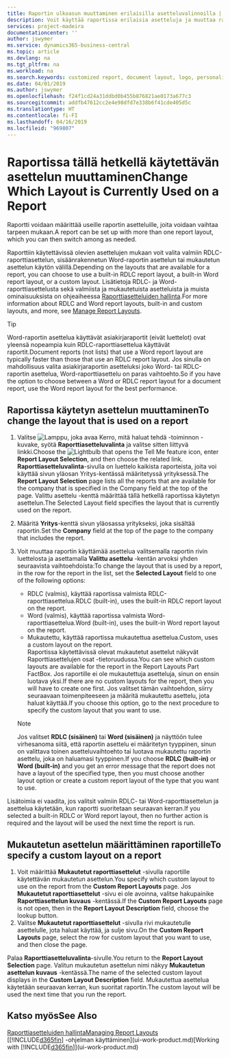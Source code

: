 ```yaml
---
title: Raportin ulkoasun muuttaminen erilaisilla asetteluvalinnoilla | Microsoft Docs
description: Voit käyttää raportissa erilaisia asetteluja ja muuttaa raportin ulkoa asua asetteluja vaihtelemalla.
services: project-madeira
documentationcenter: ''
author: jswymer
ms.service: dynamics365-business-central
ms.topic: article
ms.devlang: na
ms.tgt_pltfrm: na
ms.workload: na
ms.search.keywords: customized report, document layout, logo, personalize
ms.date: 04/01/2019
ms.author: jswymer
ms.openlocfilehash: f24f1cd24a31ddbd0b455b876821ae0173a677c3
ms.sourcegitcommit: addfb47612cc2e4e98dfd7e338b6f41cde405d5c
ms.translationtype: HT
ms.contentlocale: fi-FI
ms.lasthandoff: 04/16/2019
ms.locfileid: "969807"
---
```

# <a name="change-which-layout-is-currently-used-on-a-report"></a><span data-ttu-id="20556-103">Raportissa tällä hetkellä käytettävän asettelun muuttaminen</span><span class="sxs-lookup"><span data-stu-id="20556-103">Change Which Layout is Currently Used on a Report</span></span>
<span data-ttu-id="20556-104">Raportti voidaan määrittää useille raportin asetteluille, joita voidaan vaihtaa tarpeen mukaan.</span><span class="sxs-lookup"><span data-stu-id="20556-104">A report can be set up with more than one report layout, which you can then switch among as needed.</span></span>

<span data-ttu-id="20556-105">Raporttiin käytettävissä olevien asettelujen mukaan voit valita valmiin RDLC-raporttiasettelun, sisäänrakennetun Word-raportin asettelun tai mukautetun asettelun käytön välillä.</span><span class="sxs-lookup"><span data-stu-id="20556-105">Depending on the layouts that are available for a report, you can choose to use a built-in RDLC report layout, a built-in Word report layout, or a custom layout.</span></span> <span data-ttu-id="20556-106">Lisätietoja RDLC- ja Word-raporttiasettelusta sekä valmiista ja mukautetuista asetteluista ja muista ominaisuuksista on ohjeaiheessa [Raporttiasetteluiden hallinta](ui-manage-report-layouts.md).</span><span class="sxs-lookup"><span data-stu-id="20556-106">For more information about RDLC and Word report layouts, built-in and custom layouts, and more, see [Manage Report Layouts](ui-manage-report-layouts.md).</span></span>

> [!TIP]  
> <span data-ttu-id="20556-107">Word-raportin asettelua käyttävät asiakirjaraportit (eivät luettelot) ovat yleensä nopeampia kuin RDLC-raporttiasettelua käyttävät raportit.</span><span class="sxs-lookup"><span data-stu-id="20556-107">Document reports (not lists) that use a Word report layout are typically faster than those that use an RDLC report layout.</span></span> <span data-ttu-id="20556-108">Jos sinulla on mahdollisuus valita asiakirjaraportin asetteluksi joko Word- tai RDLC-raportin asettelua, Word-raporttiasettelu on paras vaihtoehto.</span><span class="sxs-lookup"><span data-stu-id="20556-108">So if you have the option to choose between a Word or RDLC report layout for a document report, use the Word report layout for the best performance.</span></span>  

## <a name="to-change-the-layout-that-is-used-on-a-report"></a><span data-ttu-id="20556-109">Raportissa käytetyn asettelun muuttaminen</span><span class="sxs-lookup"><span data-stu-id="20556-109">To change the layout that is used on a report</span></span>
1. <span data-ttu-id="20556-110">Valitse ![Lamppu, joka avaa Kerro, mitä haluat tehdä -toiminnon](media/ui-search/search_small.png "Kerro, mitä haluat tehdä") -kuvake, syötä **Raporttiasetteluvalinta** ja valitse sitten liittyvä linkki.</span><span class="sxs-lookup"><span data-stu-id="20556-110">Choose the ![Lightbulb that opens the Tell Me feature](media/ui-search/search_small.png "Tell me what you want to do") icon, enter **Report Layout Selection**, and then choose the related link.</span></span>  
   <span data-ttu-id="20556-111">**Raporttiasetteluvalinta**-sivulla on luettelo kaikista raporteista, joita voi käyttää sivun yläosan Yritys-kentässä määritetyssä yrityksessä.</span><span class="sxs-lookup"><span data-stu-id="20556-111">The **Report Layout Selection** page lists all the reports that are available for the company that is specified in the Company field at the top of the page.</span></span> <span data-ttu-id="20556-112">Valittu asettelu -kenttä määrittää tällä hetkellä raportissa käytetyn asettelun.</span><span class="sxs-lookup"><span data-stu-id="20556-112">The Selected Layout field specifies the layout that is currently used on the report.</span></span>
2. <span data-ttu-id="20556-113">Määritä **Yritys**-kenttä sivun yläosassa yritykseksi, joka sisältää raportin.</span><span class="sxs-lookup"><span data-stu-id="20556-113">Set the **Company** field at the top of the page to the company that includes the report.</span></span>
3. <span data-ttu-id="20556-114">Voit muuttaa raportin käyttämää asettelua valitsemalla raportin rivin luettelosta ja asettamalla **Valittu asettelu** -kentän arvoksi yhden seuraavista vaihtoehdoista:</span><span class="sxs-lookup"><span data-stu-id="20556-114">To change the layout that is used by a report, in the row for the report in the list, set the **Selected Layout** field to one of the following options:</span></span>
   * <span data-ttu-id="20556-115">RDLC (valmis), käyttää raportissa valmista RDLC-raporttiasettelua.</span><span class="sxs-lookup"><span data-stu-id="20556-115">RDLC (built-in), uses the built-in RDLC report layout on the report.</span></span>
   * <span data-ttu-id="20556-116">Word (valmis), käyttää raportissa valmista Word-raporttiasettelua.</span><span class="sxs-lookup"><span data-stu-id="20556-116">Word (built-in), uses the built-in Word report layout on the report.</span></span>
   * <span data-ttu-id="20556-117">Mukautettu, käyttää raportissa mukautettua asettelua.</span><span class="sxs-lookup"><span data-stu-id="20556-117">Custom, uses a custom layout on the report.</span></span>  
     <span data-ttu-id="20556-118">Raportissa käytettävissä olevat mukautetut asettelut näkyvät Raporttiasettelujen osat -tietoruudussa.</span><span class="sxs-lookup"><span data-stu-id="20556-118">You can see which custom layouts are available for the report in the Report Layouts Part FactBox.</span></span> <span data-ttu-id="20556-119">Jos raportille ei ole mukautettuja asetteluja, sinun on ensin luotava yksi.</span><span class="sxs-lookup"><span data-stu-id="20556-119">If there are no custom layouts for the report, then you will have to create one first.</span></span> <span data-ttu-id="20556-120">Jos valitset tämän vaihtoehdon, siirry seuraavaan toimenpiteeseen ja määritä mukautettu asettelu, jota haluat käyttää.</span><span class="sxs-lookup"><span data-stu-id="20556-120">If you choose this option, go to the next procedure to specify the custom layout that you want to use.</span></span>

    > [!NOTE]  
    >   <span data-ttu-id="20556-121">Jos valitset **RDLC (sisäinen)** tai **Word (sisäinen)** ja näyttöön tulee virhesanoma siitä, että raportin asettelu ei määritetyn tyyppinen, sinun on valittava toinen asetteluvaihtoehto tai luotava mukautettu raportin asettelu, joka on haluamasi tyyppinen.</span><span class="sxs-lookup"><span data-stu-id="20556-121">If you choose **RDLC (built-in)** or **Word (built-in)** and you get an error message that the report does not have a layout of the specified type, then you must choose another layout option or create a custom report layout of the type that you want to use.</span></span>

<span data-ttu-id="20556-122">Lisätoimia ei vaadita, jos valitsit valmiin RDLC- tai Word-raporttiasettelun ja asettelua käytetään, kun raportti suoritetaan seuraavan kerran.</span><span class="sxs-lookup"><span data-stu-id="20556-122">If you selected a built-in RDLC or Word report layout, then no further action is required and the layout will be used the next time the report is run.</span></span>

## <a name="to-specify-a-custom-layout-on-a-report"></a><span data-ttu-id="20556-123">Mukautetun asettelun määrittäminen raportille</span><span class="sxs-lookup"><span data-stu-id="20556-123">To specify a custom layout on a report</span></span>
1. <span data-ttu-id="20556-124">Voit määrittää **Mukautetut raporttiasettelut** -sivulla raportille käytettävän mukautetun asettelun.</span><span class="sxs-lookup"><span data-stu-id="20556-124">You specify which custom layout to use on the report from the **Custom Report Layouts** page.</span></span> <span data-ttu-id="20556-125">Jos **Mukautetut raporttiasettelut** -sivu ei ole avoinna, valitse hakupainike **Raporttiasettelun kuvaus** -kentässä.</span><span class="sxs-lookup"><span data-stu-id="20556-125">If the **Custom Report Layouts** page is not open, then in the **Report Layout Description** field, choose the lookup button.</span></span>
2. <span data-ttu-id="20556-126">Valitse **Mukautetut raporttiasettelut** -sivulla rivi mukautetulle asettelulle, jota haluat käyttää, ja sulje sivu.</span><span class="sxs-lookup"><span data-stu-id="20556-126">On the **Custom Report Layouts** page, select the row for custom layout that you want to use, and then close the page.</span></span>

<span data-ttu-id="20556-127">Palaa **Raporttiasetteluvalinta**-sivulle.</span><span class="sxs-lookup"><span data-stu-id="20556-127">You return to the **Report Layout Selection** page.</span></span> <span data-ttu-id="20556-128">Valitun mukautetun asettelun nimi näkyy **Mukautetun asettelun kuvaus** -kentässä.</span><span class="sxs-lookup"><span data-stu-id="20556-128">The name of the selected custom layout displays in the **Custom Layout Description** field.</span></span> <span data-ttu-id="20556-129">Mukautettua asettelua käytetään seuraavan kerran, kun suoritat raportin.</span><span class="sxs-lookup"><span data-stu-id="20556-129">The custom layout will be used the next time that you run the report.</span></span>

## <a name="see-also"></a><span data-ttu-id="20556-130">Katso myös</span><span class="sxs-lookup"><span data-stu-id="20556-130">See Also</span></span>
[<span data-ttu-id="20556-131">Raporttiasetteluiden hallinta</span><span class="sxs-lookup"><span data-stu-id="20556-131">Managing Report Layouts</span></span>](ui-manage-report-layouts.md)  
<span data-ttu-id="20556-132">[[!INCLUDE[d365fin](includes/d365fin_md.md)] -ohjelman käyttäminen](ui-work-product.md)</span><span class="sxs-lookup"><span data-stu-id="20556-132">[Working with [!INCLUDE[d365fin](includes/d365fin_md.md)]](ui-work-product.md)</span></span>
